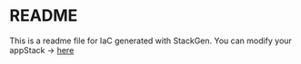 # README
This is a readme file for IaC generated with StackGen.
You can modify your appStack -> [here](http://main.dev.stackgen.com/appstacks/226c74f3-a24d-4e5f-ac70-216a7d80b092)

